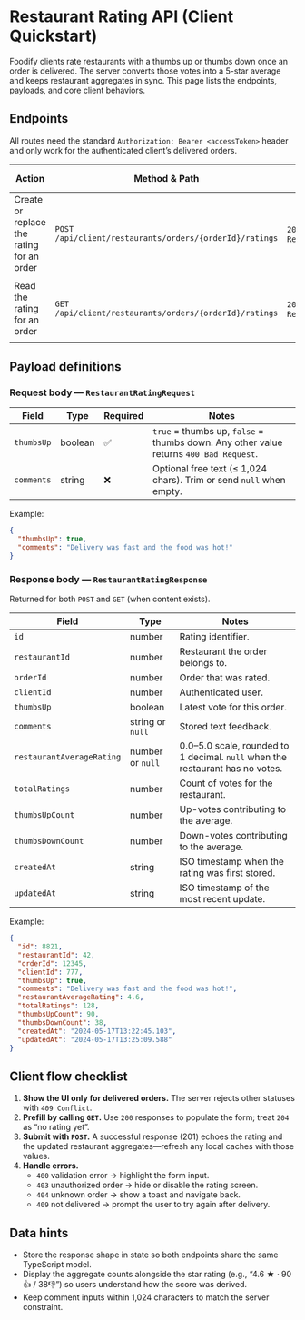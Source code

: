 # Restaurant Rating API (Client Quickstart)

Foodify clients rate restaurants with a thumbs up or thumbs down once an order is delivered. The server converts those votes into a 5-star average and keeps restaurant aggregates in sync. This page lists the endpoints, payloads, and core client behaviors.

## Endpoints

All routes need the standard `Authorization: Bearer <accessToken>` header and only work for the authenticated client’s delivered orders.

| Action | Method & Path | Success | Empty State |
| --- | --- | --- | --- |
| Create or replace the rating for an order | `POST /api/client/restaurants/orders/{orderId}/ratings` | `201 Created` + `RestaurantRatingResponse` | — |
| Read the rating for an order | `GET /api/client/restaurants/orders/{orderId}/ratings` | `200 OK` + `RestaurantRatingResponse` | `204 No Content` when no rating exists |

## Payload definitions

### Request body — `RestaurantRatingRequest`

| Field | Type | Required | Notes |
| --- | --- | --- | --- |
| `thumbsUp` | boolean | ✅ | `true` = thumbs up, `false` = thumbs down. Any other value returns `400 Bad Request`. |
| `comments` | string | ❌ | Optional free text (≤ 1,024 chars). Trim or send `null` when empty. |

Example:

```json
{
  "thumbsUp": true,
  "comments": "Delivery was fast and the food was hot!"
}
```

### Response body — `RestaurantRatingResponse`

Returned for both `POST` and `GET` (when content exists).

| Field | Type | Notes |
| --- | --- | --- |
| `id` | number | Rating identifier. |
| `restaurantId` | number | Restaurant the order belongs to. |
| `orderId` | number | Order that was rated. |
| `clientId` | number | Authenticated user. |
| `thumbsUp` | boolean | Latest vote for this order. |
| `comments` | string or `null` | Stored text feedback. |
| `restaurantAverageRating` | number or `null` | 0.0–5.0 scale, rounded to 1 decimal. `null` when the restaurant has no votes. |
| `totalRatings` | number | Count of votes for the restaurant. |
| `thumbsUpCount` | number | Up-votes contributing to the average. |
| `thumbsDownCount` | number | Down-votes contributing to the average. |
| `createdAt` | string | ISO timestamp when the rating was first stored. |
| `updatedAt` | string | ISO timestamp of the most recent update. |

Example:

```json
{
  "id": 8821,
  "restaurantId": 42,
  "orderId": 12345,
  "clientId": 777,
  "thumbsUp": true,
  "comments": "Delivery was fast and the food was hot!",
  "restaurantAverageRating": 4.6,
  "totalRatings": 128,
  "thumbsUpCount": 90,
  "thumbsDownCount": 38,
  "createdAt": "2024-05-17T13:22:45.103",
  "updatedAt": "2024-05-17T13:25:09.588"
}
```

## Client flow checklist

1. **Show the UI only for delivered orders.** The server rejects other statuses with `409 Conflict`.
2. **Prefill by calling `GET`.** Use `200` responses to populate the form; treat `204` as “no rating yet”.
3. **Submit with `POST`.** A successful response (201) echoes the rating and the updated restaurant aggregates—refresh any local caches with those values.
4. **Handle errors.**
   - `400` validation error → highlight the form input.
   - `403` unauthorized order → hide or disable the rating screen.
   - `404` unknown order → show a toast and navigate back.
   - `409` not delivered → prompt the user to try again after delivery.

## Data hints

- Store the response shape in state so both endpoints share the same TypeScript model.
- Display the aggregate counts alongside the star rating (e.g., “4.6 ★ · 90👍 / 38👎”) so users understand how the score was derived.
- Keep comment inputs within 1,024 characters to match the server constraint.
